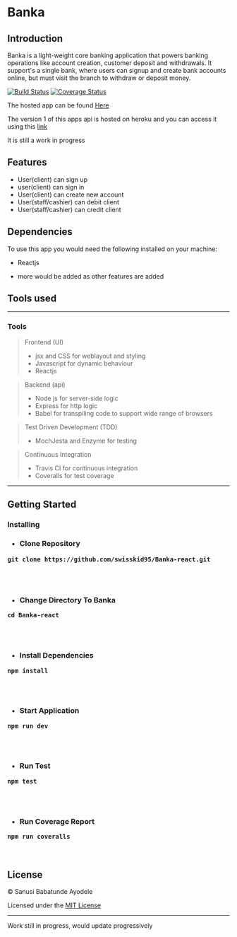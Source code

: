 # Banka

## Introduction

Banka is a light-weight core banking application that powers banking operations like account
creation, customer deposit and withdrawals. It support's a single bank, where
users can signup and create bank accounts online, but must visit the branch to withdraw or
deposit money.

[![Build Status](https://travis-ci.org/swisskid95/Banka-react.svg?branch=develop)](https://travis-ci.org/swisskid95/Banka-react)
[![Coverage Status](https://coveralls.io/repos/github/swisskid95/Banka-react/badge.svg)](https://coveralls.io/github/swisskid95/Banka-react)

The hosted app can be found [Here](https://swisskid95-banka.netlify.com/)

The version 1 of this apps api is hosted on heroku and you can access it using this [link](https://swisskid-banka.herokuapp.com/api/v1)

It is still a work in progress

## Features

- User(client) can sign up
- user(client) can sign in
- User(client) can create new account
- User(staff/cashier) can debit client
- User(staff/cashier) can credit client

## Dependencies

To use this app you would need the following installed on your machine:

- Reactjs

- more would be added as other features are added

## Tools used

---

### Tools

> Frontend (UI)
>
> - jsx and CSS for weblayout and styling
> - Javascript for dynamic behaviour
> - Reactjs

> Backend (api)
>
> - Node js for server-side logic
> - Express for http logic
> - Babel for transpiling code to support wide range of browsers

> Test Driven Development (TDD)
>
> - MochJesta and Enzyme for testing

> Continuous Integration
>
> - Travis CI for continuous integration
> - Coveralls for test coverage

---

## Getting Started

<h3>Installing<h3>
<ul><li>Clone Repository</li></ul>
<pre><code>git clone https://github.com/swisskid95/Banka-react.git</code> </pre>
<br>
<br>

<ul><li>Change Directory To Banka</li></ul>
<pre><code>cd Banka-react</code></pre>
<br>
<br>

<ul><li>Install Dependencies</li></ul>
<pre><code>npm install</code></pre>
<br>
<br>

<ul><li>Start Application</li></ul>
<pre><code>npm run dev</code></pre>
<br>
<br>

<ul><li>Run Test</li></ul>
<pre><code>npm test</code></pre>
<br>
<br>

<ul><li>Run Coverage Report</li></ul>
<pre><code>npm run coveralls</code></pre>
<br>

## License

&copy; Sanusi Babatunde Ayodele

Licensed under the [MIT License](https://github.com/swisskid95/Banka-react/blob/develop/LICENSE)

---

Work still in progress, would update progressively
